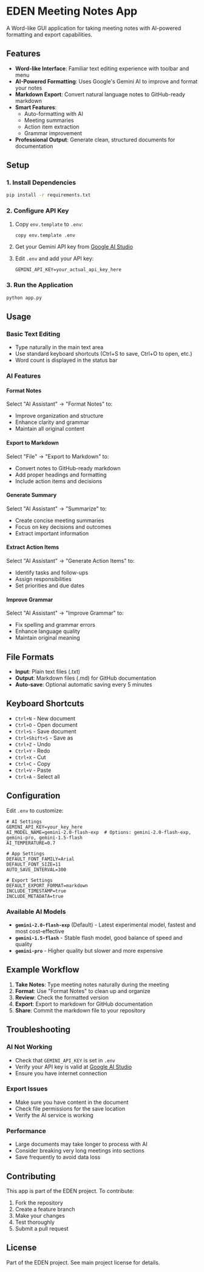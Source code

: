 # EDEN Meeting Notes App

A Word-like GUI application for taking meeting notes with AI-powered formatting and export capabilities.

## Features

- **Word-like Interface**: Familiar text editing experience with toolbar and menu
- **AI-Powered Formatting**: Uses Google's Gemini AI to improve and format your notes
- **Markdown Export**: Convert natural language notes to GitHub-ready markdown
- **Smart Features**:
  - Auto-formatting with AI
  - Meeting summaries
  - Action item extraction
  - Grammar improvement
- **Professional Output**: Generate clean, structured documents for documentation

## Setup

### 1. Install Dependencies

```bash
pip install -r requirements.txt
```

### 2. Configure API Key

1. Copy `env.template` to `.env`:
   ```bash
   copy env.template .env
   ```

2. Get your Gemini API key from [Google AI Studio](https://makersuite.google.com/app/apikey)

3. Edit `.env` and add your API key:
   ```
   GEMINI_API_KEY=your_actual_api_key_here
   ```

### 3. Run the Application

```bash
python app.py
```

## Usage

### Basic Text Editing
- Type naturally in the main text area
- Use standard keyboard shortcuts (Ctrl+S to save, Ctrl+O to open, etc.)
- Word count is displayed in the status bar

### AI Features

#### Format Notes
Select "AI Assistant" → "Format Notes" to:
- Improve organization and structure
- Enhance clarity and grammar
- Maintain all original content

#### Export to Markdown
Select "File" → "Export to Markdown" to:
- Convert notes to GitHub-ready markdown
- Add proper headings and formatting
- Include action items and decisions

#### Generate Summary
Select "AI Assistant" → "Summarize" to:
- Create concise meeting summaries
- Focus on key decisions and outcomes
- Extract important information

#### Extract Action Items
Select "AI Assistant" → "Generate Action Items" to:
- Identify tasks and follow-ups
- Assign responsibilities
- Set priorities and due dates

#### Improve Grammar
Select "AI Assistant" → "Improve Grammar" to:
- Fix spelling and grammar errors
- Enhance language quality
- Maintain original meaning

## File Formats

- **Input**: Plain text files (.txt)
- **Output**: Markdown files (.md) for GitHub documentation
- **Auto-save**: Optional automatic saving every 5 minutes

## Keyboard Shortcuts

- `Ctrl+N` - New document
- `Ctrl+O` - Open document
- `Ctrl+S` - Save document
- `Ctrl+Shift+S` - Save as
- `Ctrl+Z` - Undo
- `Ctrl+Y` - Redo
- `Ctrl+X` - Cut
- `Ctrl+C` - Copy
- `Ctrl+V` - Paste
- `Ctrl+A` - Select all

## Configuration

Edit `.env` to customize:

```env
# AI Settings
GEMINI_API_KEY=your_key_here
AI_MODEL_NAME=gemini-2.0-flash-exp  # Options: gemini-2.0-flash-exp, gemini-pro, gemini-1.5-flash
AI_TEMPERATURE=0.7

# App Settings
DEFAULT_FONT_FAMILY=Arial
DEFAULT_FONT_SIZE=11
AUTO_SAVE_INTERVAL=300

# Export Settings
DEFAULT_EXPORT_FORMAT=markdown
INCLUDE_TIMESTAMP=true
INCLUDE_METADATA=true
```

### Available AI Models

- **`gemini-2.0-flash-exp`** (Default) - Latest experimental model, fastest and most cost-effective
- **`gemini-1.5-flash`** - Stable flash model, good balance of speed and quality
- **`gemini-pro`** - Higher quality but slower and more expensive

## Example Workflow

1. **Take Notes**: Type meeting notes naturally during the meeting
2. **Format**: Use "Format Notes" to clean up and organize
3. **Review**: Check the formatted version
4. **Export**: Export to markdown for GitHub documentation
5. **Share**: Commit the markdown file to your repository

## Troubleshooting

### AI Not Working
- Check that `GEMINI_API_KEY` is set in `.env`
- Verify your API key is valid at [Google AI Studio](https://makersuite.google.com/app/apikey)
- Ensure you have internet connection

### Export Issues
- Make sure you have content in the document
- Check file permissions for the save location
- Verify the AI service is working

### Performance
- Large documents may take longer to process with AI
- Consider breaking very long meetings into sections
- Save frequently to avoid data loss

## Contributing

This app is part of the EDEN project. To contribute:

1. Fork the repository
2. Create a feature branch
3. Make your changes
4. Test thoroughly
5. Submit a pull request

## License

Part of the EDEN project. See main project license for details.
